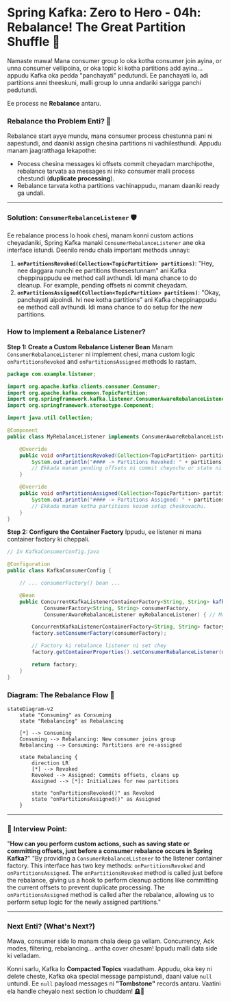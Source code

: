 # Spring Kafka: Zero to Hero - 04h: Rebalance! The Great Partition Shuffle 🔀

Namaste mawa! Mana consumer group lo oka kotha consumer join ayina, or unna consumer vellipoina, or oka topic ki kotha partitions add ayina... appudu Kafka oka pedda "panchayati" pedutundi. Ee panchayati lo, adi partitions anni theeskuni, malli group lo unna andariki sarigga panchi pedutundi.

Ee process ne **Rebalance** antaru.

### Rebalance tho Problem Enti? 🤔

Rebalance start ayye mundu, mana consumer process chestunna pani ni aapestundi, and daaniki assign chesina partitions ni vadhilesthundi. Appudu manam jaagratthaga lekapothe:
*   Process chesina messages ki offsets commit cheyadam marchipothe, rebalance tarvata aa messages ni inko consumer malli process chestundi (**duplicate processing**).
*   Rebalance tarvata kotha partitions vachinappudu, manam daaniki ready ga undali.

---

### Solution: `ConsumerRebalanceListener` 🛡️

Ee rebalance process lo hook chesi, manam konni custom actions cheyadaniki, Spring Kafka manaki `ConsumerRebalanceListener` ane oka interface istundi. Deenilo rendu chala important methods unnayi:

1.  **`onPartitionsRevoked(Collection<TopicPartition> partitions)`**: "Hey, nee daggara nunchi ee partitions theesestunnam" ani Kafka cheppinappudu ee method call avthundi. Idi mana chance to do cleanup. For example, pending offsets ni commit cheyadam.
2.  **`onPartitionsAssigned(Collection<TopicPartition> partitions)`**: "Okay, panchayati aipoindi. Ivi nee kotha partitions" ani Kafka cheppinappudu ee method call avthundi. Idi mana chance to do setup for the new partitions.

### How to Implement a Rebalance Listener?

**Step 1: Create a Custom Rebalance Listener Bean**
Manam `ConsumerRebalanceListener` ni implement chesi, mana custom logic `onPartitionsRevoked` and `onPartitionsAssigned` methods lo rastam.

```java
package com.example.listener;

import org.apache.kafka.clients.consumer.Consumer;
import org.apache.kafka.common.TopicPartition;
import org.springframework.kafka.listener.ConsumerAwareRebalanceListener;
import org.springframework.stereotype.Component;

import java.util.Collection;

@Component
public class MyRebalanceListener implements ConsumerAwareRebalanceListener {

    @Override
    public void onPartitionsRevoked(Collection<TopicPartition> partitions) {
        System.out.println("#### -> Partitions Revoked: " + partitions);
        // Ekkada manam pending offsets ni commit cheyochu or state ni save cheskovachu.
    }

    @Override
    public void onPartitionsAssigned(Collection<TopicPartition> partitions) {
        System.out.println("#### -> Partitions Assigned: " + partitions);
        // Ekkada manam kotha partitions kosam setup cheskovachu.
    }
}
```

**Step 2: Configure the Container Factory**
Ippudu, ee listener ni mana container factory ki cheppali.

```java
// In KafkaConsumerConfig.java

@Configuration
public class KafkaConsumerConfig {

    // ... consumerFactory() bean ...

    @Bean
    public ConcurrentKafkaListenerContainerFactory<String, String> kafkaListenerContainerFactory(
            ConsumerFactory<String, String> consumerFactory,
            ConsumerAwareRebalanceListener myRebalanceListener) { // Mana listener ni inject chesko

        ConcurrentKafkaListenerContainerFactory<String, String> factory = new ConcurrentKafkaListenerContainerFactory<>();
        factory.setConsumerFactory(consumerFactory);

        // Factory ki rebalance listener ni set chey
        factory.getContainerProperties().setConsumerRebalanceListener(myRebalanceListener);

        return factory;
    }
}
```

### Diagram: The Rebalance Flow 🔄

```mermaid
stateDiagram-v2
    state "Consuming" as Consuming
    state "Rebalancing" as Rebalancing

    [*] --> Consuming
    Consuming --> Rebalancing: New consumer joins group
    Rebalancing --> Consuming: Partitions are re-assigned

    state Rebalancing {
        direction LR
        [*] --> Revoked
        Revoked --> Assigned: Commits offsets, cleans up
        Assigned --> [*]: Initializes for new partitions

        state "onPartitionsRevoked()" as Revoked
        state "onPartitionsAssigned()" as Assigned
    }
```

---

### 📝 Interview Point:

"**How can you perform custom actions, such as saving state or committing offsets, just before a consumer rebalance occurs in Spring Kafka?**"
"By providing a `ConsumerRebalanceListener` to the listener container factory. This interface has two key methods: `onPartitionsRevoked` and `onPartitionsAssigned`. The `onPartitionsRevoked` method is called just before the rebalance, giving us a hook to perform cleanup actions like committing the current offsets to prevent duplicate processing. The `onPartitionsAssigned` method is called after the rebalance, allowing us to perform setup logic for the newly assigned partitions."

---

### Next Enti? (What's Next?)

Mawa, consumer side lo manam chala deep ga vellam. Concurrency, Ack modes, filtering, rebalancing... antha cover chesam! Ippudu malli data side ki velladam.

Konni sarlu, Kafka lo **Compacted Topics** vaadatham. Appudu, oka key ni delete cheste, Kafka oka special message pampistundi, daani value `null` untundi. Ee `null` payload messages ni **"Tombstone"** records antaru. Vaatini ela handle cheyalo next section lo chuddam! 🪦👻